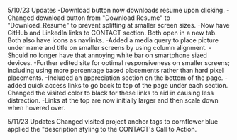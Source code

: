 5/10/23 Updates
-Download button now downloads resume upon clicking.
-Changed download button from "Download Resume" to "Download_Resume" to prevent splitting at smaller screen sizes.
-Now have GitHub and LinkedIn links to CONTACT section. Both open in a new tab. Both also have icons as navlinks.
-Added a media query to place picture under name and title on smaller screens by using column alignment.
-Should no longer have that annoying white bar on smartphone sized devices.
-Further edited site for optimal responsiveness on smaller screens; including using more percentage based placements rather than hard pixel placements.
-Included an appreciation section on the bottom of the page.
-added quick access links to go back to top of the page under each section. Changed the visited color to black for these links to aid in causing less distraction.
-Links at the top are now initially larger and then scale down when hovered over.

5/11/23 Updates
Changed visited project anchor tags to cornflower blue
applied the "description styling to the CONTACT's Call to Action.
